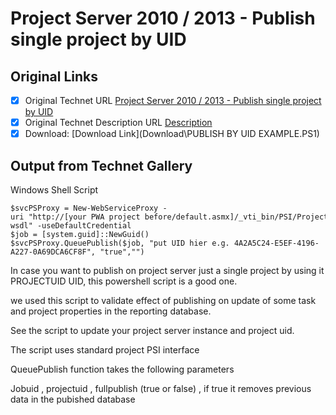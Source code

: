 # Project Server 2010 / 2013 - Publish single project by UID

## Original Links

- [x] Original Technet URL [Project Server 2010 / 2013 - Publish single project by UID](https://gallery.technet.microsoft.com/Server-2010-2013-Publish-a8772725)
- [x] Original Technet Description URL [Description](https://gallery.technet.microsoft.com/Server-2010-2013-Publish-a8772725/description)
- [x] Download: [Download Link](Download\PUBLISH BY UID EXAMPLE.PS1)

## Output from Technet Gallery

Windows Shell Script

```
$svcPSProxy = New-WebServiceProxy -uri "http://[your PWA project before/default.asmx]/_vti_bin/PSI/Project.asmx?wsdl" -useDefaultCredential
$job = [system.guid]::NewGuid()
$svcPSProxy.QueuePublish($job, "put UID hier e.g. 4A2A5C24-E5EF-4196-A227-0A69DCA6CF8F", "true","")
```

In case you want to publish on project server just a single project by using it PROJECTUID UID, this powershell script is a good one.

we used this script to validate effect of publishing on update of some task and project properties in the reporting database.

See the script to update your project server instance and project uid.

The script uses standard project PSI interface

QueuePublish function takes the following parameters

Jobuid , projectuid , fullpublish (true or false) , if true it removes previous data in the pubished database

